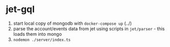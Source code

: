 # jet-gql
1. start local copy of mongodb with `docker-compose up` (../)
2. parse the account/events data from jet using scripts in `jet/parser` - this loads them into mongo
3. `nodemon ./server/index.ts`

